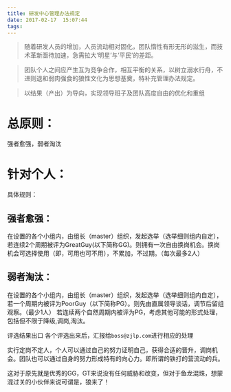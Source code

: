 ```yaml
---
title: 研发中心管理办法规定
date: 2017-02-17  15:07:44
tags:
---
```

> 随着研发人员的增加，人员流动相对固化，团队惰性有形无形的滋生，而技术革新亟待加速，急需拉大‘明星’与‘平民’的差距。

> 团队个人之间应产生互为竞争合作，相互平衡的关系，以树立溺水行舟，不进则退和弱肉强食的狼性文化为思想基奠，特补充管理办法规定。

> 以结果（产出）为导向，实现领导班子及团队高度自由的优化和重组

# 总原则：

强者愈强，弱者淘汰

# 针对个人：
具体规则：

## 强者愈强：

在设置的各个小组内，由组长（master）组织，发起选举（选举细则组内自定），若连续2个周期被评为GreatGuy(以下简称GG)。则拥有一次自由换岗机会。换岗机会可选择使用（即，可用也可不用），不累加，不过期。（每次最多2人）

## 弱者淘汰：

在设置的各个小组内，由组长（master）组织，发起选举（选举细则组内自定），若一个周期内被评为PoorGuy（以下简称PG）。则先由直属领导谈话，调节后留组观察。（最少1人）
若连续两个自然周期内被评为PG，考虑其他可能的形式处理，包括但不限于降级,调岗,淘汰。

评选结果出口
各个评选出来后，汇报给`boss@zjlp.com`进行相应的处理

实行定岗不定人，个人可以通过自己的努力证明自己，获得合适的晋升，调岗机会。团队也可以通过自身的努力形成特有的向心力。即所谓的铁打的营流动的兵。

这对于原先就是优秀的GG，GT来说没有任何威胁和改变，但对于鱼龙混珠，想蒙混过关的小伙伴来说可谓是，狼来了！

